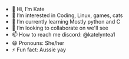 - 👋 Hi, I’m Kate
- 👀 I’m interested in Coding, Linux, games, cats
- 🌱 I’m currently learning Mostly python and C
- 💞️ I’m looking to collaborate on we'll see
- 📫 How to reach me discord: @katelyntea1
- 😄 Pronouns: She/her
- ⚡ Fun fact: Aussie yay
